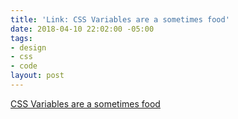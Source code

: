 ```yaml
---
title: 'Link: CSS Variables are a sometimes food'
date: 2018-04-10 22:02:00 -05:00
tags:
- design
- css
- code
layout: post
---
```


[CSS Variables are a sometimes food](https://medium.com/@stowball/css-variables-are-a-sometimes-food-f01dd24f51e8)